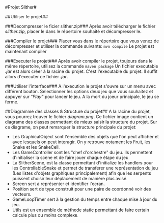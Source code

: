 #Projet Slither#

##Utiliser le projet##

###Decompresser le ficier slither.zip###
Après avoir télécharger le fichier _slither.zip_, placer le dans le répertoire souhaité et décompresser le.

###Compiler le projet###
Placer vous dans le répertoire que vous venez de décompresser et utiliser la commande suivante:
```mvn compile```
Le projet est maintenant compiler

###Executer le projet###
Après avoir compiler le projet, toujours dans le même répertoire, utilisez la commande
```maven package```
Un fichier executable _.jar_ est alors créer à la racine du projet. C'est l'executable du projet. Il suffit allors d'executer ce fichier _.jar_.

###Utiliser l'interface###
A l'execution le projet s'ouvre sur un menu avec différent bouton. Selectionner les options deux jeu que vous souhaitez et appuyer sur _"Play"_ pour lancer le jeu.
A la mort du joeur principale, le jeu se ferme.

##Diagramme des classes & Structure du projet##
A la racine du projet, vous pourrez trouver le fichier _diagram.png_. Ce fichier image contient un diagrame des classes permettant de mieux saisir la structure du projet.
Sur ce diagrame, on peut remarquer la structure principale du projet:
- Les GraphicalObject sont l'ensemble des objets que l'on peut afficher et avec lesquels on peut interagir. On y retrouve notament les Fruit, les Snake et les SnakeCell.
- Les GameController sont les "chef d'orchestre" du jeu. Ils permettent d'initialiser la scène et de faire jouer chaque étape du jeu.
- La SlitherScene, est la classe permettant d'initialize les handlers pour les ControllableSnake et permet de transferer une représentation du jeu (Les listes d'objets graphiques principalement) afin que les serpents puissent choisir leur déplacement de manière plus avisé.
- Screen sert à représenter et identifier l'ecran.
- Position sert de type construit pour une paire de coordonné voir des vecteurs.
- GameLoopTimer sert à la gestion du temps entre chaque mise à jour du jeu.
- Utils est un ensemble de méthode static permettant de faire certain calcule plus ou moins complexe.
